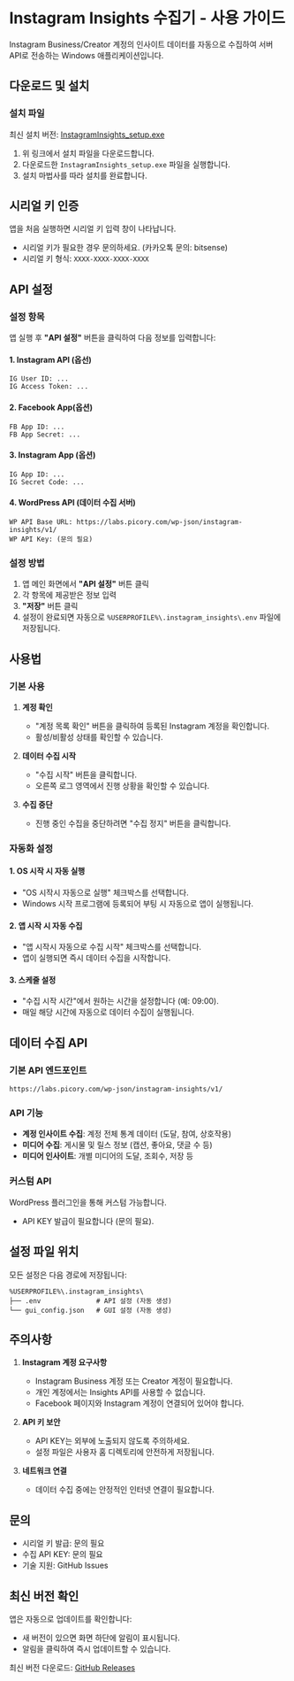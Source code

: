 # Instagram Insights 수집기 - 사용 가이드

Instagram Business/Creator 계정의 인사이트 데이터를 자동으로 수집하여 서버 API로 전송하는 Windows 애플리케이션입니다.

## 다운로드 및 설치

### 설치 파일

최신 설치 버전: [InstagramInsights_setup.exe](https://github.com/picory/instagram-insights-release/releases/download/1.0.3/InstagramInsights_setup.exe)

1. 위 링크에서 설치 파일을 다운로드합니다.
2. 다운로드한 `InstagramInsights_setup.exe` 파일을 실행합니다.
3. 설치 마법사를 따라 설치를 완료합니다.

## 시리얼 키 인증

앱을 처음 실행하면 시리얼 키 입력 창이 나타납니다.

- 시리얼 키가 필요한 경우 문의하세요. (카카오톡 문의: bitsense)
- 시리얼 키 형식: `XXXX-XXXX-XXXX-XXXX`

## API 설정

### 설정 항목

앱 실행 후 **"API 설정"** 버튼을 클릭하여 다음 정보를 입력합니다:

#### 1. Instagram API (옵선)

```
IG User ID: ...
IG Access Token: ...
```

#### 2. Facebook App(옵션)

```
FB App ID: ...
FB App Secret: ...
```

#### 3. Instagram App (옵션)

```
IG App ID: ...
IG Secret Code: ...
```

#### 4. WordPress API (데이터 수집 서버)

```
WP API Base URL: https://labs.picory.com/wp-json/instagram-insights/v1/
WP API Key: (문의 필요)
```

### 설정 방법

1. 앱 메인 화면에서 **"API 설정"** 버튼 클릭
2. 각 항목에 제공받은 정보 입력
3. **"저장"** 버튼 클릭
4. 설정이 완료되면 자동으로 `%USERPROFILE%\.instagram_insights\.env` 파일에 저장됩니다.

## 사용법

### 기본 사용

1. **계정 확인**

   - "계정 목록 확인" 버튼을 클릭하여 등록된 Instagram 계정을 확인합니다.
   - 활성/비활성 상태를 확인할 수 있습니다.

2. **데이터 수집 시작**

   - "수집 시작" 버튼을 클릭합니다.
   - 오른쪽 로그 영역에서 진행 상황을 확인할 수 있습니다.

3. **수집 중단**
   - 진행 중인 수집을 중단하려면 "수집 정지" 버튼을 클릭합니다.

### 자동화 설정

#### 1. OS 시작 시 자동 실행

- "OS 시작시 자동으로 실행" 체크박스를 선택합니다.
- Windows 시작 프로그램에 등록되어 부팅 시 자동으로 앱이 실행됩니다.

#### 2. 앱 시작 시 자동 수집

- "앱 시작시 자동으로 수집 시작" 체크박스를 선택합니다.
- 앱이 실행되면 즉시 데이터 수집을 시작합니다.

#### 3. 스케줄 설정

- "수집 시작 시간"에서 원하는 시간을 설정합니다 (예: 09:00).
- 매일 해당 시간에 자동으로 데이터 수집이 실행됩니다.

## 데이터 수집 API

### 기본 API 엔드포인트

```
https://labs.picory.com/wp-json/instagram-insights/v1/
```

### API 기능

- **계정 인사이트 수집**: 계정 전체 통계 데이터 (도달, 참여, 상호작용)
- **미디어 수집**: 게시물 및 릴스 정보 (캡션, 좋아요, 댓글 수 등)
- **미디어 인사이트**: 개별 미디어의 도달, 조회수, 저장 등

### 커스텀 API

WordPress 플러그인을 통해 커스텀 가능합니다.

- API KEY 발급이 필요합니다 (문의 필요).

## 설정 파일 위치

모든 설정은 다음 경로에 저장됩니다:

```
%USERPROFILE%\.instagram_insights\
├── .env              # API 설정 (자동 생성)
└── gui_config.json   # GUI 설정 (자동 생성)
```

## 주의사항

1. **Instagram 계정 요구사항**

   - Instagram Business 계정 또는 Creator 계정이 필요합니다.
   - 개인 계정에서는 Insights API를 사용할 수 없습니다.
   - Facebook 페이지와 Instagram 계정이 연결되어 있어야 합니다.

2. **API 키 보안**

   - API KEY는 외부에 노출되지 않도록 주의하세요.
   - 설정 파일은 사용자 홈 디렉토리에 안전하게 저장됩니다.

3. **네트워크 연결**
   - 데이터 수집 중에는 안정적인 인터넷 연결이 필요합니다.

## 문의

- 시리얼 키 발급: 문의 필요
- 수집 API KEY: 문의 필요
- 기술 지원: GitHub Issues

## 최신 버전 확인

앱은 자동으로 업데이트를 확인합니다:

- 새 버전이 있으면 화면 하단에 알림이 표시됩니다.
- 알림을 클릭하여 즉시 업데이트할 수 있습니다.

최신 버전 다운로드: [GitHub Releases](https://github.com/picory/instagram-insights-release/releases)
